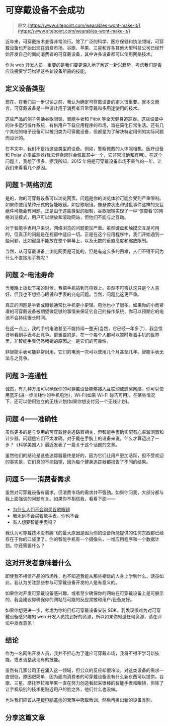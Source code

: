 # 可穿戴设备不会成功

> 原文:[https://www.sitepoint.com/wearables-wont-make-it/](https://www.sitepoint.com/wearables-wont-make-it/)

近年来，可穿戴技术变得非常流行。除了广泛的科学、医疗保健和执法领域，可穿戴设备也开始出现在消费市场。谷歌、苹果、三星和许多其他大型科技公司已经开始开发自己的面向消费者的可穿戴设备，其中许多设备都可以使用网络技术。

作为 web 开发人员，重要的是我们要更深入地了解这一新兴趋势，考虑我们是否应该投资学习构建这些新设备所需的技能。

## 定义设备类型

现在，在我们进一步讨论之前，我认为确定可穿戴设备的定义很重要。就本文而言，可穿戴设备是一种设计用于消费者日常穿戴和多用途使用的技术。

这些产品的例子包括谷歌眼镜、智能手表和 Fitbit 等全天健身追踪器。这些设备中的许多运行操作系统，有供用户下载应用程序的市场，旨在简化日常生活。还有几个其他的电子设备可以被归类为可穿戴设备，但都是为了解决特定用例的实际问题而设计的。

在本文中，我们不是指这些类型的设备。例如，警察佩戴的人体照相机、医疗设备和 Polar 心率监测器(我去健身房时会佩戴其中一个，它非常准确和有用)。在这个问题上，我想了很多，据我所知，2015 年将是可穿戴设备市场不景气的一年。让我们来看看几个原因。

## 问题 1-网络浏览

是的，你的可穿戴设备可以浏览网页。问题是你的浏览体验可能会受到严重限制。如果你使用某种形式的智能眼镜，如谷歌眼镜，像悬停状态和键盘事件这样的交互组件可能会有问题。正是由于这些类型的限制，谷歌眼镜实现了一种“仅查看”的网络浏览模式，用户可以缩放和滚动网站，但他们不能与之互动。

对于智能手表用户来说，网络浏览的问题更加严重。虽然键盘和触摸交互是可用的，但真正的问题是在视窗中适应一切。正是在这个应用程序中，我们开始遇到一些问题，比如键盘不能放在整个屏幕上，以及无数的垂直高度和缩放限制。

当然，从可穿戴设备上浏览网页是可能的，但是有这么多的困难，人们不得不问为什么不直接用手机呢？

## 问题 2–电池寿命

当我晚上放松下来的时候，我把手机插到充电器上。虽然不可否认这只是个人喜好，但我也不想担心眼镜和手表的充电问题。当然，问题比这更严重。

真正的问题是手表或眼镜通常比手机更小更轻。电池也小了很多。如果你的小而紧凑的可穿戴设备被期望做足够的事情来保证它自己的操作系统，你可以预期它的电池不会持续很长时间。

在这一点上，我的手机电池甚至不能持续一整天(当然，它已经一年多了)，我会惊讶地看到手表与此竞争。更重要的是，在一个每个人都可以暂时看着手机的世界里，非智能手表仍然畅销的原因之一是它们的可靠性。

非智能手表可能非常耐用，它们的电池一次可以使用几个月甚至几年。智能手表无法与之竞争。

## 问题 3–连通性

诚然，有几种方法可以确保你的可穿戴设备能够接入互联网或蜂窝网络。你可以使用蓝牙(进一步消耗你的手机电池)，Wi-Fi(如果 Wi-Fi 碰巧可用)，在某些情况下，还可以使用独立的无线计划(如果你想支付另一个无线计划)。

## 问题 4——准确性

虽然更多的是与专用的可穿戴健身追踪器相关，但智能手表确实配有心率监测器和计步器。问题是它们不太准确。对于戴在手腕上的设备来说，什么才算迈出了一步？《科学美国人》最近发表了一篇关于这个话题的文章。

虽然他们的结论是这些追踪器最终是好的，因为它们让用户更加活跃，但不受欢迎的事实是，它们真的不能指望，因为每个健身追踪器都报告了不同的结果。

## 问题 5——消费者需求

虽然对可穿戴设备有需求，但消费市场的需求并不强劲。如果你问我，大部分都与我上面强调的问题有关。如果你不相信我，看看下面——

*   [为什么人们不会购买谷歌眼镜](http://glassalmanac.com/google-glass-privacy-interest-price-loom-as-barriers-to-sales-study/5182/)
*   我永远不会买智能手表，你也不会
*   有人想要智能手表吗？

我认为可穿戴技术没有腾飞的最大原因是因为你的设备所能提供的任何东西都已经存在于你的口袋里了。你的智能手机有一个摄像头，一堆应用程序和一个数据计划。你还需要什么？

## 这对开发者意味着什么

即使我不相信产品的市场性，也不知道我能从那些相信的人身上学到什么。话虽如此，我认为关注那些参与可穿戴设备开发的人是有意义的。

如果你对开发可穿戴设备感兴趣，或者至少确保你的网站在可穿戴设备上是可展示的，我会建议你确保你的网站尽可能的反应灵敏和用户/设备友好。

如果你想更进一步，考虑为你的目标可穿戴设备安装 SDK。我发现很难为对可穿戴设备感兴趣的 web 开发人员找到好的资源，所以如果你知道任何资源，请在评论中发表意见！

## 结论

作为一名网络开发人员，我并不担心为了适应可穿戴市场，我将不得不学习新技能，或者调整我现有的技能。

虽然有几家公司正在涌入这一领域，但公众的反应却很冷淡。对这类设备的需求一直很低，原因很简单，因为面向消费者的可穿戴设备没有什么新东西可以提供。谷歌、三星、摩托罗拉和苹果一直在努力创造看起来很棒的智能手表和眼镜，但除了让手机级别的技术更贴近用户的脸之外，他们什么也没做。

也许我们应该从[平板电脑革命](http://blogs.seattletimes.com/brierdudley/2014/10/08/pc-sales-perk-up-tablet-revolution-fades/)的衰落中吸取教训，然后再推出新的设备类别。

## 分享这篇文章